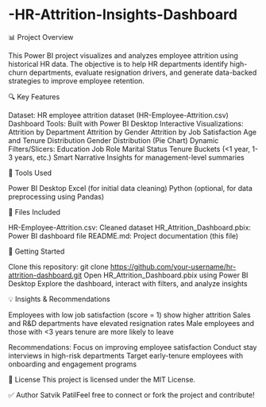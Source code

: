 # -HR-Attrition-Insights-Dashboard
📊 Project Overview

This Power BI project visualizes and analyzes employee attrition using historical HR data. The objective is to help HR departments identify high-churn departments, evaluate resignation drivers, and generate data-backed strategies to improve employee retention.

🔍 Key Features

Dataset: HR employee attrition dataset (HR-Employee-Attrition.csv)
Dashboard Tools: Built with Power BI Desktop
Interactive Visualizations:
Attrition by Department
Attrition by Gender
Attrition by Job Satisfaction
Age and Tenure Distribution
Gender Distribution (Pie Chart)
Dynamic Filters/Slicers:
Education
Job Role
Marital Status
Tenure Buckets (<1 year, 1-3 years, etc.)
Smart Narrative Insights for management-level summaries

🧰 Tools Used

Power BI Desktop
Excel (for initial data cleaning)
Python (optional, for data preprocessing using Pandas)

📂 Files Included

HR-Employee-Attrition.csv: Cleaned dataset
HR_Attrition_Dashboard.pbix: Power BI dashboard file
README.md: Project documentation (this file)

🚀 Getting Started

Clone this repository:
git clone https://github.com/your-username/hr-attrition-dashboard.git
Open HR_Attrition_Dashboard.pbix using Power BI Desktop
Explore the dashboard, interact with filters, and analyze insights

💡 Insights & Recommendations

Employees with low job satisfaction (score = 1) show higher attrition
Sales and R&D departments have elevated resignation rates
Male employees and those with <3 years tenure are more likely to leave

Recommendations:
Focus on improving employee satisfaction
Conduct stay interviews in high-risk departments
Target early-tenure employees with onboarding and engagement programs

📌 License
This project is licensed under the MIT License.

✅ Author
Satvik PatilFeel free to connect or fork the project and contribute!
